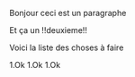 Bonjour ceci est un paragraphe

Et ça un !!deuxieme!!    

Voici la liste des choses à faire

1.Ok
1.Ok
1.Ok